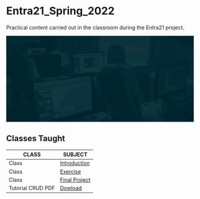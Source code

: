 # Entra21_Spring_2022
Practical content carried out in the classroom during the Entra21 project.

![Gif Entra21](./gif/entra21.gif)

## Classes Taught

| CLASS | SUBJECT |
|------|---------|
|Class|[ Introduction ]()|
|Class|[ Exercise ](https://github.com/seiler-emerson/Entra21_SpringBoot_Exercise_Sql_2022)|
|Class|[ Final Project ](https://github.com/Red-Team-Entra21-Java/Entra21_Project_EMR_Spring_2022)|
|Tutorial CRUD PDF|[ Dowload](./crudTutorial)